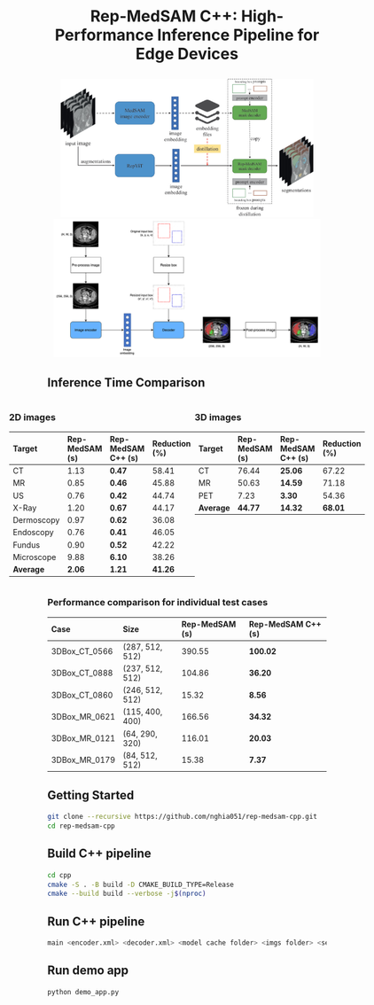# <p align="center">Rep-MedSAM C++: High-Performance Inference Pipeline for Edge Devices</p>

<p align="center">
<img height="250" alt="screen" src="assets/repmedsam_model.png">
<img height="250" alt="screen" src="assets/pipeline_cpp.png">
</p>

## Inference Time Comparison
<div style="display: flex; justify-content: center;">

<div style="flex: 1;">
<h3 align="left">2D images</h3>

| **Target**   | **Rep-MedSAM (s)** | **Rep-MedSAM C++ (s)** | **Reduction (%)** |
|:-------------|:-------------------|:-----------------------|:------------------|
| CT           | 1.13               | **0.47**               | 58.41             |
| MR           | 0.85               | **0.46**               | 45.88             |
| US           | 0.76               | **0.42**               | 44.74             |
| X-Ray        | 1.20               | **0.67**               | 44.17             |
| Dermoscopy   | 0.97               | **0.62**               | 36.08             |
| Endoscopy    | 0.76               | **0.41**               | 46.05             |
| Fundus       | 0.90               | **0.52**               | 42.22             |
| Microscope   | 9.88               | **6.10**               | 38.26             |
| **Average**  | **2.06**           | **1.21**               | **41.26**         |

</div>

<div style="flex: 1;">
<h3 align="left">3D images</h3>

| **Target**   | **Rep-MedSAM (s)** | **Rep-MedSAM C++ (s)** | **Reduction (%)** |
|:-------------|:-------------------|:-----------------------|:------------------|
| CT           | 76.44              | **25.06**              | 67.22             |
| MR           | 50.63              | **14.59**              | 71.18             |
| PET          | 7.23               | **3.30**               | 54.36             |
| **Average**  | **44.77**          | **14.32**              | **68.01**         |

</div>

</div>

<h3 align="left">Performance comparison for individual test cases</h3>

| **Case**                 | **Size**             | **Rep-MedSAM (s)**    | **Rep-MedSAM C++ (s)**    |
|:-------------------------|:---------------------|:----------------------|:--------------------------|
| 3DBox_CT_0566            | (287, 512, 512)	  | 390.55                | **100.02**                |
| 3DBox_CT_0888            | (237, 512, 512)      | 104.86                | **36.20**                 |
| 3DBox_CT_0860            | (246, 512, 512)      | 15.32                 | **8.56**                  |
| 3DBox_MR_0621            | (115, 400, 400)      | 166.56                | **34.32**                 |
| 3DBox_MR_0121            | (64, 290, 320)       | 116.01                | **20.03**                 |
| 3DBox_MR_0179            | (84, 512, 512)       | 15.38                 | **7.37**                  |

## Getting Started

```bash
git clone --recursive https://github.com/nghia051/rep-medsam-cpp.git
cd rep-medsam-cpp
```

## Build C++ pipeline
```bash
cd cpp
cmake -S . -B build -D CMAKE_BUILD_TYPE=Release
cmake --build build --verbose -j$(nproc)
```

## Run C++ pipeline
```bash
main <encoder.xml> <decoder.xml> <model cache folder> <imgs folder> <segs folder>
```

## Run demo app
```bash
python demo_app.py
```
